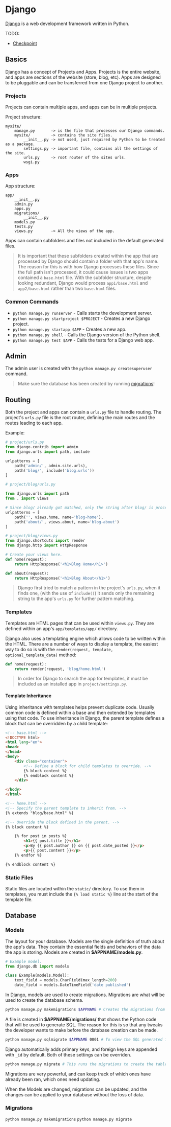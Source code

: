 # Django

[Django](https://www.djangoproject.com/) is a web development framework
written in Python.

TODO:

* [Checkpoint](https://www.youtube.com/watch?v=aHC3uTkT9r8)

## Basics

Django has a concept of Projects and Apps. Projects is the entire website, and apps are sections
of the website (store, blog, etc). Apps are designed to be pluggable and can be transferred from
one Django project to another.

### Projects

Projects can contain multiple apps, and apps can be in multiple projects.

Project structure:

```code
mysite/
    manage.py       -> is the file that processes our Django commands.
    mysite/         -> contains the site files.
        __init__.py -> not used, just required by Python to be treated as a package.
        settings.py -> important file, contains all the settings of the site.
        urls.py     -> root router of the sites urls.
        wsgi.py
```

### Apps

App structure:

```code
app/
    __init__.py
    admin.py
    apps.py
    migrations/
        __init__.py
    models.py
    tests.py
    views.py        -> All the views of the app.
```

Apps can contain subfolders and files not included in the default generated files.

> It is important that these subfolders created within the app that are processed by
Django should contain a folder with that app's name. The reason for this is with how
Django processes these files. Since the full path isn't processed, it could cause
issues is two apps contained a `base.html` file. With the subfolder structure, despite
looking redundant, Django would process `app1/base.html` and `app2/base.html` rather
than two `base.html` files.

### Common Commands

* `python manage.py runserver` - Calls starts the development server.
* `python manage.py startproject $PROJECT` - Creates a new Django project.
* `python manage.py startapp $APP` - Creates a new app.
* `python manage.py shell` - Calls the Django version of the Python shell.
* `python manage.py test $APP` - Calls the tests for a Django web app.

## Admin

The admin user is created with the `python manage.py createsuperuser` command.

> Make sure the database has been created by running [migrations](#Migrations)!

## Routing

Both the project and apps can contain a `urls.py` file to handle routing.
The project's `urls.py` file is the root router, defining the main routes
and the routes leading to each app.

Example:

```python
# project/urls.py
from django.contrib import admin
from django.urls import path, include

urlpatterns = [
    path('admin/', admin.site.urls),
    path('blog/', include('blog.urls'))
]

# project/blog/urls.py

from django.urls import path
from . import views

# Since blog/ already got matched, only the string after blog/ is processed here.
urlpatterns = [
    path('', views.home, name='blog-home'),
    path('about/', views.about, name='blog-about')
]

# project/blog/views.py
from django.shortcuts import render
from django.http import HttpResponse

# Create your views here.
def home(request):
    return HttpResponse('<h1>Blog Home</h1>')

def about(request):
    return HttpResponse('<h1>Blog About</h1>')
```

> Django first tried to match a pattern in the project's `urls.py`, when it finds
one, (with the use of `include()`) it sends only the remaining string to the app's
`urls.py` for further pattern matching.

### Templates

Templates are HTML pages that can be used within `views.py`. They are defined
within an app's `app/templates/app/` directory.

Django also uses a templating engine which allows code to be written within the HTML.
There are a number of ways to display a template, the easiest way to do so is with the
`render(request, template, optional_template_data)` method:

```python
def home(request):
    return render(request, 'blog/home.html')
```

> In order for Django to search the app for templates, it must be included as an
installed app in `project/settings.py`.

#### Template Inheritance

Using inheritance with templates helps prevent duplicate code. Usually common code
is defined within a base and then extended by templates using that code. To use
inheritance in Django, the parent template defines a block that can be overridden
by a child template:

```html
<!-- base.html -->
<!DOCTYPE html>
<html lang="en">
<head>
</head>
<body>
    <div class="container">
        <!-- Define a block for child templates to override. -->
        {% block content %}
        {% endblock content %}
    </div>

</body>
</html>

<!-- home.html -->
<!-- Specify the parent template to inherit from. -->
{% extends "blog/base.html" %}

<!-- Override the block defined in the parent. -->
{% block content %}

    {% for post in posts %}
        <h1>{{ post.title }}</h1>
        <p>By {{ post.author }} on {{ post.date_posted }}</p>
        <p>{{ post.content }}</p>
    {% endfor %}

{% endblock content %}

```

### Static Files

Static files are located within the `static/` directory. To use
them in templates, you must include the `{% load static %}` line
at the start of the template file.

## Database

### Models

The layout for your database. Models are the single definition of truth about the app's data. They contain the essential fields and behaviors of the data the app is storing. Models are created in **$APPNAME/models.py**.

```python
# Example model.
from django.db import models

class Example(models.Model):
    text_field = models.CharField(max_length=200)
    date_field = models.DateTimeField('date published')
```

In Django, models are used to create migrations. Migrations are what will
be used to create the database schema.

```bash
python manage.py makemigrations $APPNAME # Creates the migrations from the models.
```

A file is created in **$APPNAME/migrations/** that shows the Python code that will be used to generate SQL. The reason for this is so that any tweaks the developer wants to make before the database creation can be made.

```bash
python manage.py sqlmigrate $APPNAME 0001 # To view the SQL generated from the migrations.
```

Django automatically adds primary keys, and foreign keys are appended with `_id` by default. Both of these settings can be overriden.

```bash
python manage.py migrate # This runs the migrations to create the tables in the app's database.
```

Migrations are very powerful, and can keep track of which ones have already been ran, which ones need updating.

When the Models are changed, migrations can be updated, and the changes can be applied to your database without the loss of data.

### Migrations

`python manage.py makemigrations`
`python manage.py migrate`
